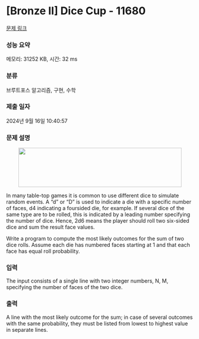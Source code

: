 # [Bronze II] Dice Cup - 11680 

[문제 링크](https://www.acmicpc.net/problem/11680) 

### 성능 요약

메모리: 31252 KB, 시간: 32 ms

### 분류

브루트포스 알고리즘, 구현, 수학

### 제출 일자

2024년 9월 16일 10:40:57

### 문제 설명

<p style="text-align: center;"><img alt="" src="https://onlinejudgeimages.s3-ap-northeast-1.amazonaws.com/problem/11680/1.png" style="height:106px; width:439px"></p>

<p>In many table-top games it is common to use different dice to simulate random events. A “d” or “D” is used to indicate a die with a specific number of faces, d4 indicating a foursided die, for example. If several dice of the same type are to be rolled, this is indicated by a leading number specifying the number of dice. Hence, 2d6 means the player should roll two six-sided dice and sum the result face values.</p>

<p>Write a program to compute the most likely outcomes for the sum of two dice rolls. Assume each die has numbered faces starting at 1 and that each face has equal roll probability.</p>

### 입력 

 <p>The input consists of a single line with two integer numbers, N, M, specifying the number of faces of the two dice.</p>

### 출력 

 <p>A line with the most likely outcome for the sum; in case of several outcomes with the same probability, they must be listed from lowest to highest value in separate lines.</p>

